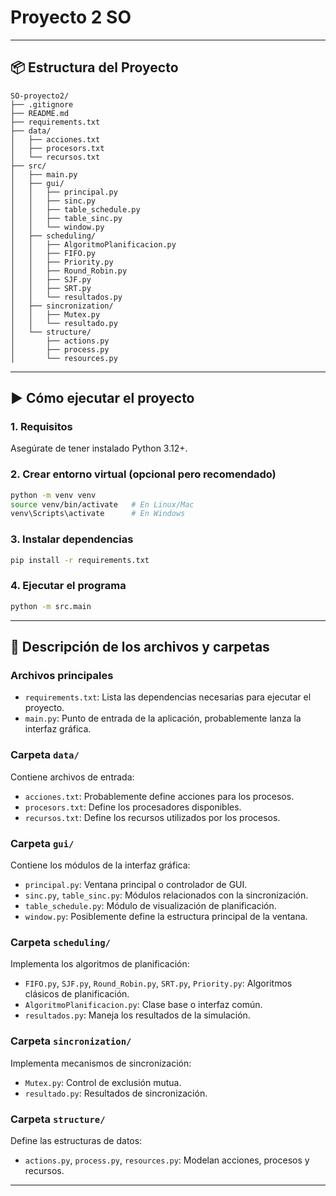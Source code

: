 
# Proyecto 2 SO

---

## 📦 Estructura del Proyecto

```
SO-proyecto2/
├── .gitignore
├── README.md
├── requirements.txt
├── data/
│   ├── acciones.txt
│   ├── procesors.txt
│   └── recursos.txt
├── src/
│   ├── main.py
│   ├── gui/
│   │   ├── principal.py
│   │   ├── sinc.py
│   │   ├── table_schedule.py
│   │   ├── table_sinc.py
│   │   └── window.py
│   ├── scheduling/
│   │   ├── AlgoritmoPlanificacion.py
│   │   ├── FIFO.py
│   │   ├── Priority.py
│   │   ├── Round_Robin.py
│   │   ├── SJF.py
│   │   ├── SRT.py
│   │   └── resultados.py
│   ├── sincronization/
│   │   ├── Mutex.py
│   │   └── resultado.py
│   └── structure/
│       ├── actions.py
│       ├── process.py
│       └── resources.py
```

---

## ▶️ Cómo ejecutar el proyecto

### 1. Requisitos

Asegúrate de tener instalado Python 3.12+.

### 2. Crear entorno virtual (opcional pero recomendado)

```bash
python -m venv venv
source venv/bin/activate   # En Linux/Mac
venv\Scripts\activate      # En Windows
```

### 3. Instalar dependencias

```bash
pip install -r requirements.txt
```

### 4. Ejecutar el programa

```bash
python -m src.main
```

---

## 📁 Descripción de los archivos y carpetas

### Archivos principales

* `requirements.txt`: Lista las dependencias necesarias para ejecutar el proyecto.
* `main.py`: Punto de entrada de la aplicación, probablemente lanza la interfaz gráfica.

### Carpeta `data/`

Contiene archivos de entrada:

* `acciones.txt`: Probablemente define acciones para los procesos.
* `procesors.txt`: Define los procesadores disponibles.
* `recursos.txt`: Define los recursos utilizados por los procesos.

### Carpeta `gui/`

Contiene los módulos de la interfaz gráfica:

* `principal.py`: Ventana principal o controlador de GUI.
* `sinc.py`, `table_sinc.py`: Módulos relacionados con la sincronización.
* `table_schedule.py`: Módulo de visualización de planificación.
* `window.py`: Posiblemente define la estructura principal de la ventana.

### Carpeta `scheduling/`

Implementa los algoritmos de planificación:

* `FIFO.py`, `SJF.py`, `Round_Robin.py`, `SRT.py`, `Priority.py`: Algoritmos clásicos de planificación.
* `AlgoritmoPlanificacion.py`: Clase base o interfaz común.
* `resultados.py`: Maneja los resultados de la simulación.

### Carpeta `sincronization/`

Implementa mecanismos de sincronización:

* `Mutex.py`: Control de exclusión mutua.
* `resultado.py`: Resultados de sincronización.

### Carpeta `structure/`

Define las estructuras de datos:

* `actions.py`, `process.py`, `resources.py`: Modelan acciones, procesos y recursos.

---
